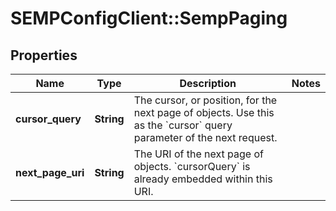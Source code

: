 # SEMPConfigClient::SempPaging

## Properties
Name | Type | Description | Notes
------------ | ------------- | ------------- | -------------
**cursor_query** | **String** | The cursor, or position, for the next page of objects. Use this as the &#x60;cursor&#x60; query parameter of the next request. | 
**next_page_uri** | **String** | The URI of the next page of objects. &#x60;cursorQuery&#x60; is already embedded within this URI. | 


